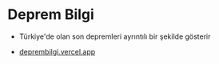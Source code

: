 # Deprem Bilgi

- Türkiye'de olan son depremleri ayrıntılı bir şekilde gösterir

- [deprembilgi.vercel.app](https://deprembilgi.vercel.app)
